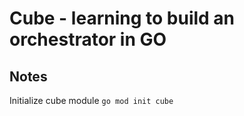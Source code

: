 # Cube - learning to build an orchestrator in GO

## Notes

Initialize cube module `go mod init cube`

